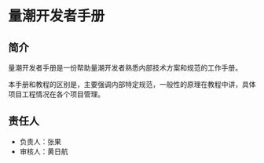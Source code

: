 # 量潮开发者手册

## 简介

量潮开发者手册是一份帮助量潮开发者熟悉内部技术方案和规范的工作手册。

本手册和教程的区别是，主要强调内部特定规范，一般性的原理在教程中讲，具体项目工程情况在各个项目管理。

## 责任人

- 负责人：张果
- 审核人：黄日航
